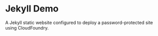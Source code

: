 # Jekyll Demo

A Jekyll static website configured to deploy a password-protected site using  CloudFoundry.
